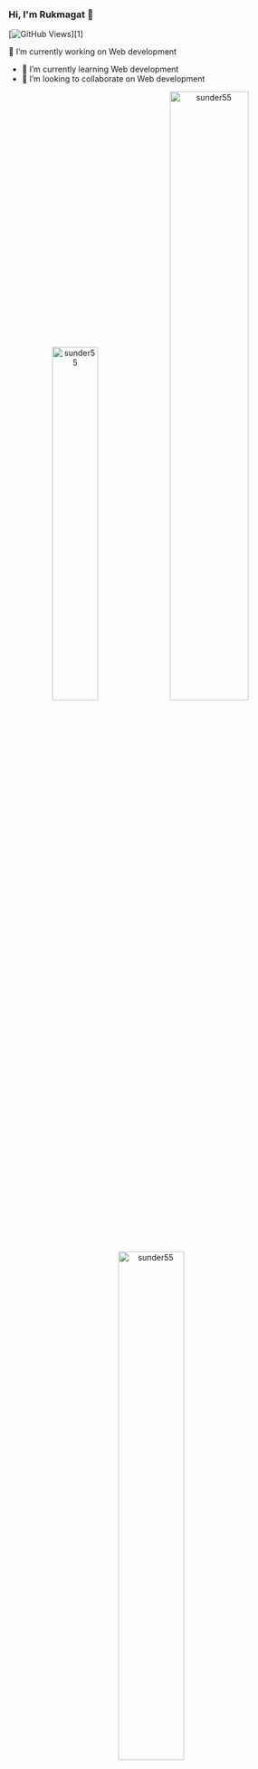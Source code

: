 ### Hi, I'm Rukmagat 👋
[![GitHub Views](https://komarev.com/ghpvc/?username=sunder55&color=FAC151)][1]

<!--
**sunder55/sunder55** is a ✨ _special_ ✨ repository because its `README.md` (this file) appears on your GitHub profile.
-->

 🔭 I’m currently working on Web development
- 🌱 I’m currently learning Web development
- 👯 I’m looking to collaborate on Web development

<!--START_SECTION:activity-->
<!--END_SECTION:activity-->

<p align="center">
<img width="40%" src="https://github-readme-stats.vercel.app/api/top-langs?username=sunder55&show_icons=true&theme=dracula&title_color=ff8000&text_color=ffffff&bg_color=6a6a6a&locale=en&layout=compact&hide_border=true" alt="sunder55" /> 
<img width="52.5%%" src="https://github-readme-stats.vercel.app/api?username=sunder55&show_icons=true&theme=dracula&title_color=ff8000&text_color=ffffff&bg_color=6a6a6a&locale=en&hide_border=true" alt="sunder55" />
<img width="48%" src="https://github-readme-streak-stats.herokuapp.com/?user=sunder55&theme=highcontrast&hide_border=true" alt="sunder55" />
</p>
